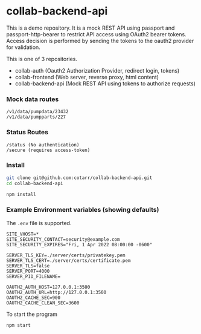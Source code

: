 # collab-backend-api

This is a demo repository.
It is a mock REST API using passport and passport-http-bearer to
restrict API access using OAuth2 bearer tokens. Access decision is
performed by sending the tokens to the oauth2 provider for validation.

This is one of 3 repositories.

- collab-auth (Oauth2 Authorization Provider, redirect login, tokens)
- collab-frontend (Web server, reverse proxy, html content)
- collab-backend-api (Mock REST API using tokens to authorize requests)


### Mock data routes
```
/v1/data/pumpdata/23432
/v1/data/pumpparts/227
```

### Status Routes
```
/status (No authentication)
/secure (requires access-token)
```

### Install

```bash
git clone git@github.com:cotarr/collab-backend-api.git
cd collab-backend-api

npm install

```
### Example Environment variables (showing defaults)

The `.env` file is supported.

```
SITE_VHOST=*
SITE_SECURITY_CONTACT=security@example.com
SITE_SECURITY_EXPIRES="Fri, 1 Apr 2022 08:00:00 -0600"

SERVER_TLS_KEY=./server/certs/privatekey.pem
SERVER_TLS_CERT=./server/certs/certificate.pem
SERVER_TLS=false
SERVER_PORT=4000
SERVER_PID_FILENAME=

OAUTH2_AUTH_HOST=127.0.0.1:3500
OAUTH2_AUTH_URL=http://127.0.0.1:3500
OAUTH2_CACHE_SEC=900
OAUTH2_CACHE_CLEAN_SEC=3600
```

To start the program
```bash
npm start
```
